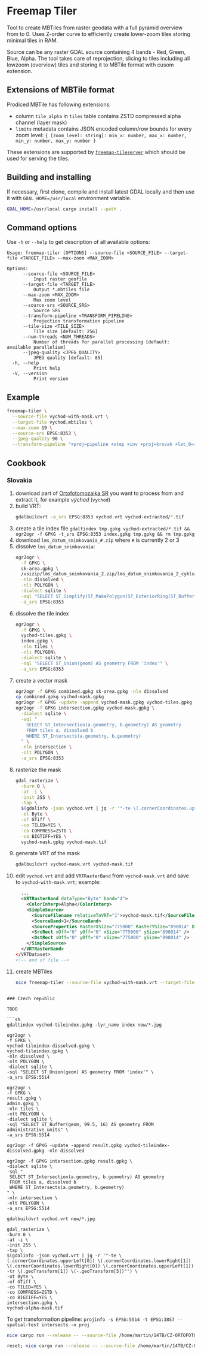 # Freemap Tiler

Tool to create MBTiles from raster geodata with a full pyramid overview from to 0.
Uses Z-order curve to efficiently create lower-zoom tiles storing minimal tiles in RAM.

Source can be any raster GDAL source containing 4 bands - Red, Green, Blue, Alpha.
The tool takes care of reprojection, slicing to tiles including all lowzoom (overview) tiles and storing it to MBTile format with cusom extension.

## Extensions of MBTile format

Prodiced MBTile has following extensions:

- column `tile_alpha` in `tiles` table contains ZSTD compressed alpha channel (layer mask)
- `limits` metadata contains JSON encoded column/row bounds for every zoom level: `{ [zoom_level: string]: min_x: number, max_x: number, min_y: number, max_y: number }`

These extensions are supported by [`freemap-tileserver`](https://github.com/FreemapSlovakia/freemap-tileserver) which should be used for serving the tiles.

## Building and installing

If necessary, first clone, compile and install latest GDAL locally and then use it with `GDAL_HOME=/usr/local` environment variable.

```sh
GDAL_HOME=/usr/local cargo install --path .
```

## Command options

Use `-h` or `--help` to get description of all available options:

```
Usage: freemap-tiler [OPTIONS] --source-file <SOURCE_FILE> --target-file <TARGET_FILE> --max-zoom <MAX_ZOOM>

Options:
      --source-file <SOURCE_FILE>
          Input raster geofile
      --target-file <TARGET_FILE>
          Output *.mbtiles file
      --max-zoom <MAX_ZOOM>
          Max zoom level
      --source-srs <SOURCE_SRS>
          Source SRS
      --transform-pipeline <TRANSFORM_PIPELINE>
          Projection transformation pipeline
      --tile-size <TILE_SIZE>
          Tile size [default: 256]
      --num-threads <NUM_THREADS>
          Number of threads for parallel processing [default: available parallelism]
      --jpeg-quality <JPEG_QUALITY>
          JPEG quality [default: 85]
  -h, --help
          Print help
  -V, --version
          Print version
```

## Example

```sh
freemap-tiler \
  --source-file vychod-with-mask.vrt \
  --target-file vychod.mbtiles \
  --max-zoom 19 \
  --source-srs EPSG:8353 \
  --jpeg-quality 90 \
  --transform-pipeline "+proj=pipeline +step +inv +proj=krovak +lat_0=49.5 +lon_0=24.8333333333333 +alpha=30.2881397527778 +k=0.9999 +x_0=0 +y_0=0 +ellps=bessel +step +inv +proj=hgridshift +grids=Slovakia_JTSK03_to_JTSK.gsb +step +proj=krovak +lat_0=49.5 +lon_0=24.8333333333333 +alpha=30.2881397527778 +k=0.9999 +x_0=0 +y_0=0 +ellps=bessel +step +inv +proj=krovak +lat_0=49.5 +lon_0=24.8333333333333 +alpha=30.2881397527778 +k=0.9999 +x_0=0 +y_0=0 +ellps=bessel +step +proj=push +v_3 +step +proj=cart +ellps=bessel +step +proj=helmert +x=485.021 +y=169.465 +z=483.839 +rx=-7.786342 +ry=-4.397554 +rz=-4.102655 +s=0 +convention=coordinate_frame +step +inv +proj=cart +ellps=WGS84 +step +proj=pop +v_3 +step +proj=webmerc +lat_0=0 +lon_0=0 +x_0=0 +y_0=0 +ellps=WGS84"
```

## Cookbook

### Slovakia

1. download part of [Ortofotomozaika SR](https://www.geoportal.sk/sk/zbgis/ortofotomozaika/) you want to process from and extract it, for example _východ_ (`vychod`)
1. build VRT:
   ```sh
   gdalbuildvrt -a_srs EPSG:8353 vychod.vrt vychod-extracted/*.tif
   ```
1. create a tile index file `gdaltindex tmp.gpkg vychod-extracted/*.tif && ogr2ogr -f GPKG -t_srs EPSG:8353 index.gpkg tmp.gpkg && rm tmp.gpkg`
1. download `lms_datum_snimkovania_#.zip` where `#` is currently 2 or 3
1. dissolve `lms_datum_snimkovania`:
   ```sh
   ogr2ogr \
     -f GPKG \
     sk-area.gpkg \
     /vsizip/lms_datum_snimkovania_2.zip/lms_datum_snimkovania_2_cyklus.shp \
     -nln dissolved \
     -nlt POLYGON \
     -dialect sqlite \
     -sql "SELECT ST_Simplify(ST_MakePolygon(ST_ExteriorRing(ST_Buffer(ST_Union(geometry), 0.00001, 1))), 0.1) AS geometry FROM lms_datum_snimkovania_2_cyklus" \
     -a_srs EPSG:8353
   ```
1. dissolve the tile index
   ```sh
   ogr2ogr \
     -f GPKG \
     vychod-tiles.gpkg \
     index.gpkg \
     -nln tiles \
     -nlt POLYGON\
     -dialect sqlite \
     -sql "SELECT ST_Union(geom) AS geometry FROM 'index'" \
     -a_srs EPSG:8353
   ```
1. create a vector mask
   ```sh
   ogr2ogr -f GPKG combined.gpkg sk-area.gpkg -nln dissolved
   cp combined.gpkg vychod-mask.gpkg
   ogr2ogr -f GPKG -update -append vychod-mask.gpkg vychod-tiles.gpkg -nln tiles
   ogr2ogr -f GPKG intersection.gpkg vychod-mask.gpkg \
     -dialect sqlite \
     -sql "
       SELECT ST_Intersection(a.geometry, b.geometry) AS geometry
       FROM tiles a, dissolved b
       WHERE ST_Intersects(a.geometry, b.geometry)
     " \
     -nln intersection \
     -nlt POLYGON \
     -a_srs EPSG:8353
   ```
1. rasterize the mask
   ```sh
   gdal_rasterize \
     -burn 0 \
     -at -i \
     -init 255 \
     -tap \
     $(gdalinfo -json vychod.vrt | jq -r '"-te \(.cornerCoordinates.upperLeft[0]) \(.cornerCoordinates.lowerRight[1]) \(.cornerCoordinates.lowerRight[0]) \(.cornerCoordinates.upperLeft[1]) -tr \(.geoTransform[1]) \(-.geoTransform[5])"') \
     -ot Byte \
     -of GTiff \
     -co TILED=YES \
     -co COMPRESS=ZSTD \
     -co BIGTIFF=YES \
     vychod-mask.gpkg vychod-mask.tif
   ```
1. generate VRT of the mask
   ```sh
   gdalbuildvrt vychod-mask.vrt vychod-mask.tif
   ```
1. edit `vychod.vrt` and add `VRTRasterBand` from `vychod-mask.vrt` and save to `vychod-with-mask.vrt`; example:
   ```xml
     ...
     <VRTRasterBand dataType="Byte" band="4">
       <ColorInterp>Alpha</ColorInterp>
       <SimpleSource>
         <SourceFilename relativeToVRT="1">vychod-mask.tif</SourceFilename>
         <SourceBand>1</SourceBand>
         <SourceProperties RasterXSize="775000" RasterYSize="898014" DataType="Byte" BlockXSize="256" BlockYSize="256" />
         <SrcRect xOff="0" yOff="0" xSize="775000" ySize="898014" />
         <DstRect xOff="0" yOff="0" xSize="775000" ySize="898014" />
       </SimpleSource>
     </VRTRasterBand>
   </VRTDataset>
   <!-- end of file -->
   ```
1. create MBTiles
   ```sh
   nice freemap-tiler --source-file vychod-with-mask.vrt --target-file vychod.mbtiles --max-zoom 19 --source-srs EPSG:8353 --jpeg-quality 85 --transform-pipeline "+proj=pipeline +step +inv +proj=krovak +lat_0=49.5 +lon_0=24.8333333333333 +alpha=30.2881397527778 +k=0.9999 +x_0=0 +y_0=0 +ellps=bessel +step +inv +proj=hgridshift +grids=Slovakia_JTSK03_to_JTSK.gsb +step +proj=krovak +lat_0=49.5 +lon_0=24.8333333333333 +alpha=30.2881397527778 +k=0.9999 +x_0=0 +y_0=0 +ellps=bessel +step +inv +proj=krovak +lat_0=49.5 +lon_0=24.8333333333333 +alpha=30.2881397527778 +k=0.9999 +x_0=0 +y_0=0 +ellps=bessel +step +proj=push +v_3 +step +proj=cart +ellps=bessel +step +proj=helmert +x=485.021 +y=169.465 +z=483.839 +rx=-7.786342 +ry=-4.397554 +rz=-4.102655 +s=0 +convention=coordinate_frame +step +inv +proj=cart +ellps=WGS84 +step +proj=pop +v_3 +step +proj=webmerc +lat_0=0 +lon_0=0 +x_0=0 +y_0=0 +ellps=WGS84"
   ```

````

### Czech republic

TODO

```sh
gdaltindex vychod-tileindex.gpkg -lyr_name index new/*.jpg

ogr2ogr \
-f GPKG \
vychod-tileindex-dissolved.gpkg \
vychod-tileindex.gpkg \
-nln dissolved \
-nlt POLYGON \
-dialect sqlite \
-sql "SELECT ST_Union(geom) AS geometry FROM 'index'" \
-a_srs EPSG:5514

ogr2ogr \
-f GPKG \
result.gpkg \
admin.gpkg \
-nln tiles \
-nlt POLYGON \
-dialect sqlite \
-sql "SELECT ST_Buffer(geom, 99.5, 16) AS geometry FROM administrative_units" \
-a_srs EPSG:5514

ogr2ogr -f GPKG -update -append result.gpkg vychod-tileindex-dissolved.gpkg -nln dissolved

ogr2ogr -f GPKG intersection.gpkg result.gpkg \
-dialect sqlite \
-sql "
 SELECT ST_Intersection(a.geometry, b.geometry) AS geometry
 FROM tiles a, dissolved b
 WHERE ST_Intersects(a.geometry, b.geometry)
" \
-nln intersection \
-nlt POLYGON \
-a_srs EPSG:5514

gdalbuildvrt vychod.vrt new/*.jpg

gdal_rasterize \
-burn 0 \
-at -i \
-init 255 \
-tap \
$(gdalinfo -json vychod.vrt | jq -r '"-te \(.cornerCoordinates.upperLeft[0]) \(.cornerCoordinates.lowerRight[1]) \(.cornerCoordinates.lowerRight[0]) \(.cornerCoordinates.upperLeft[1]) -tr \(.geoTransform[1]) \(-.geoTransform[5])"') \
-ot Byte \
-of GTiff \
-co TILED=YES \
-co COMPRESS=ZSTD \
-co BIGTIFF=YES \
intersection.gpkg \
vychod-alpha-mask.tif
````

To get transformation pipeline: `projinfo -s EPSG:5514 -t EPSG:3857 --spatial-test intersects -o proj`

```sh
nice cargo run --release -- --source-file /home/martin/14TB/CZ-ORTOFOTO/vychod/vychod.vrt --target-file /home/martin/14TB/CZ-ORTOFOTO/vychod/vychod-v6.mbtiles --max-zoom 20 --source-srs EPSG:5514 --jpeg-quality 85 --bounding-polygon /home/martin/14TB/CZ-ORTOFOTO/vychod/bounds.geojson --transform-pipeline "+proj=pipeline +step +inv +proj=krovak +lat_0=49.5 +lon_0=24.8333333333333 +alpha=30.2881397527778 +k=0.9999 +x_0=0 +y_0=0 +ellps=bessel +step +proj=push +v_3 +step +proj=cart +ellps=bessel +step +proj=helmert +x=570.8 +y=85.7 +z=462.8 +rx=4.998 +ry=1.587 +rz=5.261 +s=3.56 +convention=position_vector +step +inv +proj=cart +ellps=WGS84 +step +proj=pop +v_3 +step +proj=webmerc +lat_0=0 +lon_0=0 +x_0=0 +y_0=0 +ellps=WGS84"

reset; nice cargo run --release -- --source-file /home/martin/14TB/CZ-ORTOFOTO/vychod/vychod.vrt --target-file /home/martin/OSM/vychod-v6.mbtiles --max-zoom 20 --source-srs EPSG:5514 --jpeg-quality 85 --bounding-polygon /home/martin/14TB/CZ-ORTOFOTO/vychod/bounds.geojson --transform-pipeline "+proj=pipeline +step +inv +proj=krovak +lat_0=49.5 +lon_0=24.8333333333333 +alpha=30.2881397527778 +k=0.9999 +x_0=0 +y_0=0 +ellps=bessel +step +proj=push +v_3 +step +proj=cart +ellps=bessel +step +proj=helmert +x=570.8 +y=85.7 +z=462.8 +rx=4.998 +ry=1.587 +rz=5.261 +s=3.56 +convention=position_vector +step +inv +proj=cart +ellps=WGS84 +step +proj=pop +v_3 +step +proj=webmerc +lat_0=0 +lon_0=0 +x_0=0 +y_0=0 +ellps=WGS84" --resume --debug

```
